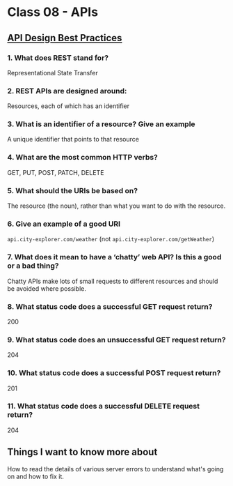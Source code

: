 # Class 08 - APIs

## [API Design Best Practices](https://docs.microsoft.com/en-us/azure/architecture/best-practices/api-design)

### 1. What does REST stand for?

Representational State Transfer

### 2. REST APIs are designed around:

Resources, each of which has an identifier

### 3. What is an identifier of a resource? Give an example

A unique identifier that points to that resource

### 4. What are the most common HTTP verbs?

GET, PUT, POST, PATCH, DELETE

### 5. What should the URIs be based on?

The resource (the noun), rather than what you want to do with the resource.

### 6. Give an example of a good URI

`api.city-explorer.com/weather` (not `api.city-explorer.com/getWeather`)

### 7. What does it mean to have a ‘chatty’ web API? Is this a good or a bad thing?

Chatty APIs make lots of small requests to different resources and should be avoided where possible.

### 8. What status code does a successful GET request return?

200

### 9. What status code does an unsuccessful GET request return?

204

### 10. What status code does a successful POST request return?

201

### 11. What status code does a successful DELETE request return?

204

## Things I want to know more about

How to read the details of various server errors to understand what's going on and how to fix it.
